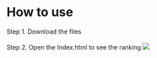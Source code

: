# How to use
Step 1. Download the files<br><br>
Step 2. Open the Index.html to see the ranking
<img src="C:\Users\sbiwo\dev\Burger\Banane\Index.html">